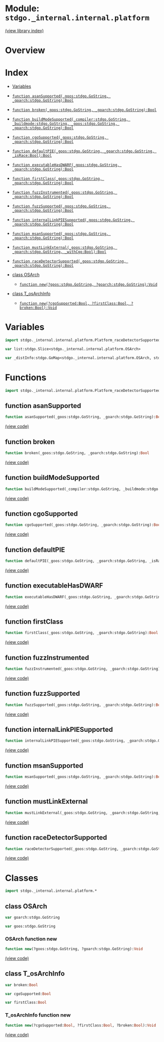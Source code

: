 # Module: `stdgo._internal.internal.platform`

[(view library index)](../../../stdgo.md)


# Overview


# Index


- [Variables](<#variables>)

- [`function asanSupported(_goos:stdgo.GoString, _goarch:stdgo.GoString):Bool`](<#function-asansupported>)

- [`function broken(_goos:stdgo.GoString, _goarch:stdgo.GoString):Bool`](<#function-broken>)

- [`function buildModeSupported(_compiler:stdgo.GoString, _buildmode:stdgo.GoString, _goos:stdgo.GoString, _goarch:stdgo.GoString):Bool`](<#function-buildmodesupported>)

- [`function cgoSupported(_goos:stdgo.GoString, _goarch:stdgo.GoString):Bool`](<#function-cgosupported>)

- [`function defaultPIE(_goos:stdgo.GoString, _goarch:stdgo.GoString, _isRace:Bool):Bool`](<#function-defaultpie>)

- [`function executableHasDWARF(_goos:stdgo.GoString, _goarch:stdgo.GoString):Bool`](<#function-executablehasdwarf>)

- [`function firstClass(_goos:stdgo.GoString, _goarch:stdgo.GoString):Bool`](<#function-firstclass>)

- [`function fuzzInstrumented(_goos:stdgo.GoString, _goarch:stdgo.GoString):Bool`](<#function-fuzzinstrumented>)

- [`function fuzzSupported(_goos:stdgo.GoString, _goarch:stdgo.GoString):Bool`](<#function-fuzzsupported>)

- [`function internalLinkPIESupported(_goos:stdgo.GoString, _goarch:stdgo.GoString):Bool`](<#function-internallinkpiesupported>)

- [`function msanSupported(_goos:stdgo.GoString, _goarch:stdgo.GoString):Bool`](<#function-msansupported>)

- [`function mustLinkExternal(_goos:stdgo.GoString, _goarch:stdgo.GoString, _withCgo:Bool):Bool`](<#function-mustlinkexternal>)

- [`function raceDetectorSupported(_goos:stdgo.GoString, _goarch:stdgo.GoString):Bool`](<#function-racedetectorsupported>)

- [class OSArch](<#class-osarch>)

  - [`function new(?goos:stdgo.GoString, ?goarch:stdgo.GoString):Void`](<#osarch-function-new>)

- [class T\_osArchInfo](<#class-t_osarchinfo>)

  - [`function new(?cgoSupported:Bool, ?firstClass:Bool, ?broken:Bool):Void`](<#t_osarchinfo-function-new>)

# Variables


```haxe
import stdgo._internal.internal.platform.Platform_raceDetectorSupported
```


```haxe
var list:stdgo.Slice<stdgo._internal.internal.platform.OSArch>
```


```haxe
var _distInfo:stdgo.GoMap<stdgo._internal.internal.platform.OSArch, stdgo._internal.internal.platform.T_osArchInfo>
```


# Functions


```haxe
import stdgo._internal.internal.platform.Platform_raceDetectorSupported
```


## function asanSupported


```haxe
function asanSupported(_goos:stdgo.GoString, _goarch:stdgo.GoString):Bool
```


[\(view code\)](<./Platform_raceDetectorSupported.hx#L2>)


## function broken


```haxe
function broken(_goos:stdgo.GoString, _goarch:stdgo.GoString):Bool
```


[\(view code\)](<./Platform_raceDetectorSupported.hx#L2>)


## function buildModeSupported


```haxe
function buildModeSupported(_compiler:stdgo.GoString, _buildmode:stdgo.GoString, _goos:stdgo.GoString, _goarch:stdgo.GoString):Bool
```


[\(view code\)](<./Platform_raceDetectorSupported.hx#L2>)


## function cgoSupported


```haxe
function cgoSupported(_goos:stdgo.GoString, _goarch:stdgo.GoString):Bool
```


[\(view code\)](<./Platform_raceDetectorSupported.hx#L2>)


## function defaultPIE


```haxe
function defaultPIE(_goos:stdgo.GoString, _goarch:stdgo.GoString, _isRace:Bool):Bool
```


[\(view code\)](<./Platform_raceDetectorSupported.hx#L2>)


## function executableHasDWARF


```haxe
function executableHasDWARF(_goos:stdgo.GoString, _goarch:stdgo.GoString):Bool
```


[\(view code\)](<./Platform_raceDetectorSupported.hx#L2>)


## function firstClass


```haxe
function firstClass(_goos:stdgo.GoString, _goarch:stdgo.GoString):Bool
```


[\(view code\)](<./Platform_raceDetectorSupported.hx#L2>)


## function fuzzInstrumented


```haxe
function fuzzInstrumented(_goos:stdgo.GoString, _goarch:stdgo.GoString):Bool
```


[\(view code\)](<./Platform_raceDetectorSupported.hx#L2>)


## function fuzzSupported


```haxe
function fuzzSupported(_goos:stdgo.GoString, _goarch:stdgo.GoString):Bool
```


[\(view code\)](<./Platform_raceDetectorSupported.hx#L2>)


## function internalLinkPIESupported


```haxe
function internalLinkPIESupported(_goos:stdgo.GoString, _goarch:stdgo.GoString):Bool
```


[\(view code\)](<./Platform_raceDetectorSupported.hx#L2>)


## function msanSupported


```haxe
function msanSupported(_goos:stdgo.GoString, _goarch:stdgo.GoString):Bool
```


[\(view code\)](<./Platform_raceDetectorSupported.hx#L2>)


## function mustLinkExternal


```haxe
function mustLinkExternal(_goos:stdgo.GoString, _goarch:stdgo.GoString, _withCgo:Bool):Bool
```


[\(view code\)](<./Platform_raceDetectorSupported.hx#L2>)


## function raceDetectorSupported


```haxe
function raceDetectorSupported(_goos:stdgo.GoString, _goarch:stdgo.GoString):Bool
```


[\(view code\)](<./Platform_raceDetectorSupported.hx#L2>)


# Classes


```haxe
import stdgo._internal.internal.platform.*
```


## class OSArch


```haxe
var goarch:stdgo.GoString
```


```haxe
var goos:stdgo.GoString
```


### OSArch function new


```haxe
function new(?goos:stdgo.GoString, ?goarch:stdgo.GoString):Void
```


[\(view code\)](<./Platform_OSArch.hx#L5>)


## class T\_osArchInfo


```haxe
var broken:Bool
```


```haxe
var cgoSupported:Bool
```


```haxe
var firstClass:Bool
```


### T\_osArchInfo function new


```haxe
function new(?cgoSupported:Bool, ?firstClass:Bool, ?broken:Bool):Void
```


[\(view code\)](<./Platform_T_osArchInfo.hx#L6>)


